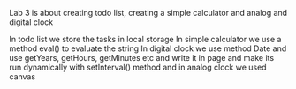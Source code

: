 Lab 3 is about creating todo list, creating a simple calculator and analog and digital clock

In todo list we store the tasks in local storage
In simple calculator we use a method eval() to evaluate the string
In digital clock we use method Date and use getYears, getHours, getMinutes etc and write it in page and make its run dynamically with setInterval() method and in analog clock we used canvas
